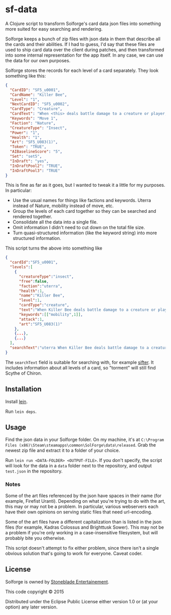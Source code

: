 # sf-data

A Clojure script to transform Solforge's card data json files into something more suited for easy searching and rendering.

Solforge keeps a bunch of zip files with json data in them that describe all the cards and their abilities.  If I had to guess, I'd say that these files are used to ship card data over the client during patches, and then transformed into some internal representation for the app itself.  In any case, we can use the data for our own purposes.

Solforge stores the records for each level of a card separately.  They look something like this:

```json
{
  "CardID": "SF5_u0001",
  "CardName": "Killer Bee",
  "Level": "1",
  "NextCardID": "SF5_u0002",
  "CardType": "Creature",
  "CardText": "When <this> deals battle damage to a creature or player, that creature or player gets Poison 1.",
  "Keywords": "Move 1",
  "Faction": "Nature",
  "CreatureType": "Insect",
  "Power": "1",
  "Health": "1",
  "Art": "SF5_U083(1)",
  "Token": "TRUE",
  "AIBaselineScore": "5",
  "Set": "set5",
  "InDraft": "yes",
  "InDraftPool2": "TRUE",
  "InDraftPool3": "TRUE"
}
```

This is fine as far as it goes, but I wanted to tweak it a little for my purposes.  In particular:

* Use the usual names for things like factions and keywords.  Uterra instead of Nature, mobility instead of move, etc.
* Group the levels of each card together so they can be searched and rendered together.
* Consolidate all the data into a single file.
* Omit information I didn't need to cut down on the total file size.
* Turn quasi-structured information (like the keyword string) into more structured information.

This script turns the above into something like

```json
{
  "cardId":"SF5_u0001",
  "levels":[
    {
      "creatureType":"insect",
      "free":false,
      "faction":"uterra",
      "health":1,
      "name":"Killer Bee",
      "level":1,
      "cardType":"creature",
      "text":"When Killer Bee deals battle damage to a creature or player, that creature or player gets Poison 1.",
      "keywords":[["mobility",1]],
      "attack":1,
      "art":"SF5_U083(1)"
    },
    {...},
    {...}
  ],
  "searchText":"uterra When Killer Bee deals battle damage to a creature or player that creature or player gets Poison 1 Killer Bee creature insect mobility When Killer Bee deals battle damage to a creature or player that creature or player gets Poison 3 Killer Bee creature insect mobility When Killer Bee deals battle damage to a creature or player that creature or player gets that much Poison Killer Bee creature insect mobility"
}
```

The `searchText` field is suitable for searching with, for example [sifter](https://www.npmjs.com/package/sifter).  It includes information about all levels of a card, so "torment" will still find Scythe of Chiron.

## Installation

Install [lein](http://leiningen.org/).

Run `lein deps`.

## Usage

Find the json data in your Solforge folder.  On my machine, it's at `C:\Program Files (x86)\Steam\steamapps\common\SolForge\data\released`.  Grab the newest zip file and extract it to a folder of your choice.

Run `lein run <DATA-FOLDER> <OUTPUT-FILE>`.  If you don't specify, the script will look for the data in a `data` folder next to the repository, and output `test.json` in the repository.

### Notes

Some of the art files referenced by the json have spaces in their name (for example, Firefist Uranti).  Depending on what you're trying to do with the art, this may or may not be a problem.  In particular, various webservers each have their own opinions on serving static files that need url-encoding.

Some of the art files have a different capitalization than is listed in the json files (for example, Kadras Colossus and Brighttusk Sower).  This may not be a problem if you're only working in a case-insensitive filesystem, but will probably bite you otherwise.

This script doesn't attempt to fix either problem, since there isn't a single obvious solution that's going to work for everyone.  Caveat coder.

## License

Solforge is owned by [Stoneblade Entertainement](http://solforgegame.com).

This code copyright © 2015

Distributed under the Eclipse Public License either version 1.0 or (at
your option) any later version.
